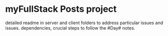 # myFullStack Posts project
detailed readme in server and client folders to address particular issues and issues.
dependencies, crucial steps to follow the #Day# notes.
